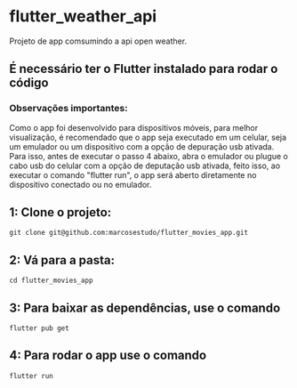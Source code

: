 # flutter_weather_api

Projeto de app comsumindo a api open weather.

## É necessário ter o Flutter instalado para rodar o código
### Observações importantes:
Como o app foi desenvolvido para dispositivos móveis, para melhor visualização, é recomendado que o app seja executado em um celular, seja um emulador ou um dispositivo com a opção de depuração usb ativada. Para isso, antes de executar o passo 4 abaixo, abra o emulador ou plugue o cabo usb do celular com a opção de deputação usb ativada, feito isso, ao executar o comando "flutter run", o app será aberto diretamente no dispositivo conectado ou no emulador.

## 1: Clone o projeto:

```
git clone git@github.com:marcosestudo/flutter_movies_app.git
```

## 2: Vá para a pasta:

```
cd flutter_movies_app
```

## 3: Para baixar as dependências, use o comando

```
flutter pub get
```

## 4: Para rodar o app use o comando

```
flutter run
```
